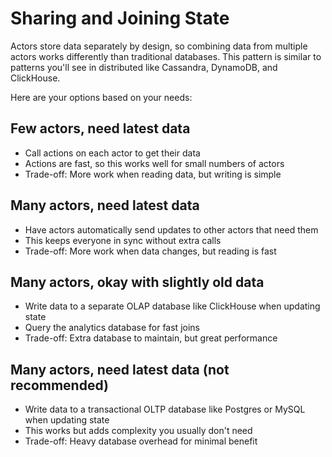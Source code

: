 # Sharing and Joining State

Actors store data separately by design, so combining data from multiple actors works differently than traditional databases. This pattern is similar to patterns you'll see in distributed like Cassandra, DynamoDB, and ClickHouse.

Here are your options based on your needs:

## Few actors, need latest data

- Call actions on each actor to get their data
- Actions are fast, so this works well for small numbers of actors
- Trade-off: More work when reading data, but writing is simple

## Many actors, need latest data

- Have actors automatically send updates to other actors that need them
- This keeps everyone in sync without extra calls
- Trade-off: More work when data changes, but reading is fast

## Many actors, okay with slightly old data

- Write data to a separate OLAP database like ClickHouse when updating state
- Query the analytics database for fast joins
- Trade-off: Extra database to maintain, but great performance

## Many actors, need latest data (not recommended)

- Write data to a transactional OLTP database like Postgres or MySQL when updating state
- This works but adds complexity you usually don't need
- Trade-off: Heavy database overhead for minimal benefit